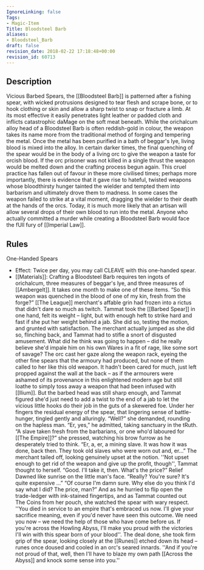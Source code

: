 ```yaml
---
IgnoreLinking: false
Tags:
- Magic-Item
Title: Bloodsteel Barb
aliases:
- Bloodsteel_Barb
draft: false
revision_date: 2018-02-22 17:18:48+00:00
revision_id: 60713
---
```


## Description
Vicious Barbed Spears, the [[Bloodsteel Barb]] is patterned after a fishing spear, with wicked protrusions designed to tear flesh and scrape bone, or to hook clothing or skin and allow a sharp twist to snap or fracture a limb. At its most effective it easily penetrates light leather or padded cloth and inflicts catastrophic daMage on the soft meat beneath.
While the orichalcum alloy head of a Bloodsteel Barb is often reddish-gold in colour, the weapon takes its name more from the traditional method of forging and tempering the metal. Once the metal has been purified in a bath of beggar's lye, living blood is mixed into the alloy. In certain darker times, the final quenching of the spear would be in the body of a living orc to give the weapon a taste for orcish blood. If the orc prisoner was not killed in a single thrust the weapon would be melted down and the crafting process begun again. This cruel practice has fallen out of favour in these more civilised times; perhaps more importantly, there is evidence that it gave rise to hateful, twisted weapons whose bloodthirsty hunger tainted the wielder and tempted them into barbarism and ultimately drove them to madness. In some cases the weapon failed to strike at a vital moment, dragging the wielder to their death at the hands of the orcs. 
Today, it is much more likely that an artisan will allow several drops of their own blood to run into the metal. Anyone who actually committed a murder while creating a Bloodsteel Barb would face the fUll fury of [[Imperial Law]].
## Rules
One-Handed Spears
* Effect: Twice per day, you may call CLEAVE with this one-handed spear.
* [[Materials]]: Crafting a Bloodsteel Barb requires ten ingots of orichalcum, three measures of beggar's lye, and three measures of [[Ambergelt]]. It takes one month to make one of these items.
“So this weapon was quenched in the blood of one of my kin, fresh from the forge?”
[[The League]] merchant's affable grin had frozen into a rictus that didn't dare so much as twitch. Tammat took the [[Barbed Spear]] in one hand, felt its weight – light, but with enough heft to strike hard and fast if she put her weight behind a jab.
She did so, testing the motion, and grunted with satisfaction. The merchant actually jumped as she did so, flinching back, and Tammat had to stifle a snort of disgusted amusement. What did he think was going to happen – did he really believe she'd impale him on his own Wares in a fit of rage, like some sort of savage?
The orc cast her gaze along the weapon rack, eyeing the other fine spears that the armoury had produced, but none of them called to her like this old weapon. It hadn't been cared for much, just left propped against the wall at the back – as if the armourers were ashamed of its provenance in this enlightened modern age but still loathe to simply toss away a weapon that had been infused with [[Ilium]].
But the barbed head was still sharp enough, and Tammat figured she'd just need to add a twist to the end of a jab to let the vicious little hooks do their job in the guts of a skewered foe. Under her fingers the residual energy of the spear, that lingering sense of battle-hunger, tingled gently and alluringly.
“Well?” she demanded, rounding on the hapless man.
“Er, yes,” he admitted, taking sanctuary in the tRuth.
“A slave taken fresh from the barbarians, or one who'd laboured for [[The Empire]]?” she pressed, watching his brow furrow as he desperately tried to think.
“Er, a, er, a mining slave. It was how it was done, back then. They took old slaves who were worn out and, er...” The merchant tailed off, looking genuinely upset at the notion. ''Not upset enough to get rid of the weapon and give up the profit, though'', Tammat thought to herself.
“Good. I'll take it, then. What's the price?”
Relief Dawned like sunrise on the little man's face. “Really? You're sure? It's quite expensive ...”
“Of course I'm damn sure. Why else do you think I'd say what I did? The price, man?”
And as he hurried to flip open the trade-ledger with ink-stained fingertips, and as Tammat counted out The Coins from her pouch, she watched the spear with wary respect. ''You died in service to an empire that's embraced us now. I'll give your sacrifice meaning, even if you'd never have seen this outcome. We need you now – we need the help of those who have come before us. If you're across the Howling Abyss, I'll make you proud with the victories I'll win with this spear born of your blood''.
The deal done, she took firm grip of the spear, looking closely at the [[Runes]] etched down its head – runes once doused and cooled in an orc's seared innards.
''And if you're not proud of that, well, then I'll have to blaze my own path [[Across the Abyss]] and knock some sense into you.''